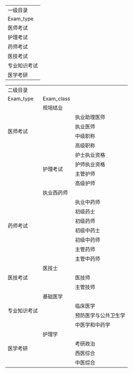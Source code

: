 <table>
    <tr>
        <td>一级目录</td>
    </tr>
    <tr>
        <td>Exam_type </td>
    </tr>
    <tr>
        <td>医师考试</td>
    </tr>
    <tr>
        <td>护理考试</td>
    </tr>
    <tr>
        <td>药师考试</td>
    </tr>
    <tr>
        <td>医技考试</td>
    </tr>
    <tr>
        <td>专业知识考试</td>
    </tr>
    <tr>
        <td>医学考研</td>
    </tr>
</table>


<table>
    <tr>
        <td>二级目录</td>
    </tr>
    <tr>
        <td>Exam_type </td>
        <td>Exam_class</td>
    </tr>
    <tr>
        <td rowspan="6">医师考试</td>
        <td>规培结业</td>
    </tr>
    <tr>
        <td></td>
        <td>执业助理医师</td>
    </tr>
    <tr>
        <td></td>
        <td>执业医师</td>
    </tr>
    <tr>
        <td></td>
        <td>中级职称</td>
    </tr>
    <tr>
        <td></td>
        <td>高级职称</td>
    </tr>
    <tr>
        <td rowspan="4">护理考试</td>
        <td>护士执业资格</td>
    </tr>
    <tr>
        <td></td>
        <td>护师执业资格</td>
    </tr>
    <tr>
        <td></td>
        <td>主管护师</td>
    </tr>
    <tr>
        <td></td>
        <td>高级护师</td>
    </tr>
    <tr>
        <td rowspan="8">药师考试</td>
        <td>执业西药师</td>
    </tr>
    <tr>
        <td></td>
        <td>执业中药师</td>
    </tr>
    <tr>
        <td></td>
        <td>初级药士</td>
    </tr>
    <tr>
        <td></td>
        <td>初级药师</td>
    </tr>
    <tr>
        <td></td>
        <td>初级中药士</td>
    </tr>
    <tr>
        <td></td>
        <td>初级中药师</td>
    </tr>
    <tr>
        <td></td>
        <td>主管药师</td>
    </tr>
    <tr>
        <td></td>
        <td>主管中药师</td>
    </tr>
    <tr>
        <td rowspan="3">医技考试</td>
        <td>医技士</td>
    </tr>
    <tr>
        <td></td>
        <td>医技师</td>
    </tr>
    <tr>
        <td></td>
        <td>主管技师</td>
    </tr>
    <tr>
        <td rowspan="4">专业知识考试</td>
        <td>基础医学</td>
    </tr>
    <tr>
        <td></td>
        <td>临床医学</td>
    </tr>
    <tr>
        <td></td>
        <td>预防医学与公共卫生学</td>
    </tr>
    <tr>
        <td></td>
        <td>中医学和中药学</td>
    </tr>
    <tr>
        <td rowspan="4">医学考研</td>
        <td>护理学</td>
    </tr>
    <tr>
        <td></td>
        <td>考研政治</td>
    </tr>
    <tr>
        <td></td>
        <td>西医综合</td>
    </tr>
    <tr>
        <td></td>
        <td>中医综合</td>
    </tr>
</table>
